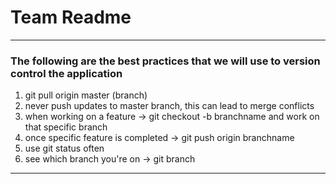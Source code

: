 # Team Readme


---


### The following are the best practices that we will use to version control the application

1. git pull origin master (branch)
2. never push updates to master branch, this can lead to merge conflicts
3. when working on a feature -> git checkout -b branchname and work on that specific branch
4. once specific feature is completed -> git push origin branchname
5. use git status often
6. see which branch you're on -> git branch



---
